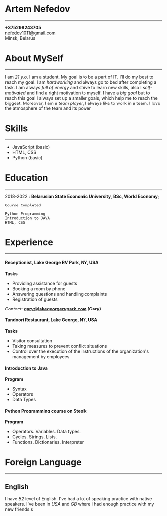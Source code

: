 Artem Nefedov
============

-------------------     ----------------------------
**+375298243705**                  
nefedov1011@gmail.com                       
Minsk, Belarus                       

# About MySelf
-------------------     ----------------------------
I am *21 y.o*. I am a student. My goal is to be a part of IT. I’ll do my best to reach my goal. I am *hardworking* and always go to bed after completing a task. I am always *full of energy* and strive to learn new skills, also I *self-motivated* and find a right motivation to myself. I have a *big goal* but to reach this goal I always set up a smaller goals, which help me to reach the biggest. Moreover, I am a *team player*, I always like to work in a team. I love the atmosphere of the team and its power

# Skills
-------------------     ----------------------------
* JavaScript (basic)
* HTML, CSS
* Python (basic) 


# Education
-------------------     ----------------------------

2018-2022 
:   **Belarusian State Economic University**, **BSc, World Economy**; 

    Course Completed
    
    Python Programming
    Introduction to JAVA
    HTML, CSS

# Experience
-------------------     ----------------------------

#### **Receptionist, Lake George RV Park, NY, USA**

**Tasks**
* Providing assistance for guests
* Booking a room by phone
* Answering questions and handling complaints
* Registration of guests

*Contact:* **gary@lakegeorgervpark.com (Gary)**

#### **Tandoori Restaurant, Lake George, NY, USA**

**Tasks**
* Visitor consultation
* Taking measures to prevent conflict situations
* Control over the execution of the instructions of the organization's management by employees

#### **Introduction to Java**

**Program**
* Syntax
* Operators
* Data Types

#### **Python Programming course on [Stepik](https://stepik.org/course/67/syllabus)**

**Program**
* Operators. Variables. Data types.
* Cycles. Strings. Lists.
* Functions. Dictionaries. Interpreter.

# Foreign Language
----------------------------------------

## **English**
I have *B2* level of English. I've had a lot of speaking practice with native speakers. I've been in *USA* and *GB* where i had enough practice with my new friends.s 


